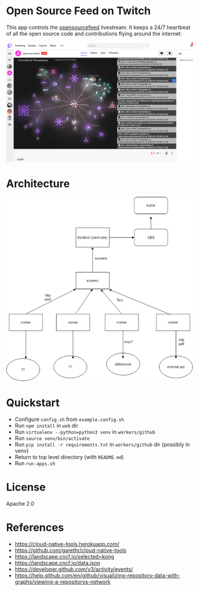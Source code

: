 # Open Source Feed on Twitch

This app controls the [opensourcefeed](https://twitch.tv/opensourcefeed) livestream. It keeps a 24/7 heartbeat of all the open source code and contributions flying around the internet.

![what it looks like](img/demo.png)

# Architecture

![architecture](img/architecture.png)

# Quickstart

- Configure `config.sh` from `example.config.sh`
- Run `npm install` in `web` dir
- Run `virtualenv --python=python3 venv` in `workers/github`
- Run `source venv/bin/activate`
- Run `pip install -r requirements.txt` in `workers/github` dir (possibly in venv)
- Return to top level directory (with `README.md`)
- Run `run-apps.sh`


# License

Apache 2.0

# References


- <https://cloud-native-tools.herokuapp.com/>
- <https://github.com/garethr/cloud-native-tools>
- <https://landscape.cncf.io/selected=kong>
- <https://landscape.cncf.io/data.json>
- <https://developer.github.com/v3/activity/events/>
- <https://help.github.com/en/github/visualizing-repository-data-with-graphs/viewing-a-repositorys-network>

